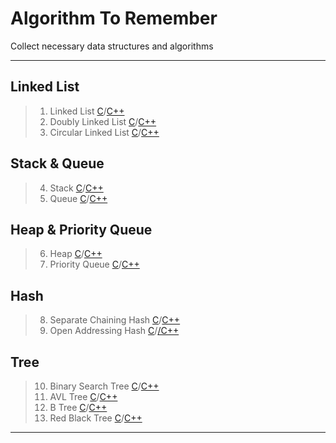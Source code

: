 # Algorithm To Remember
Collect necessary data structures and algorithms

-------------

## Linked List
> 1. Linked List [C](/C/01.Linked_List.md)/[C++](/C++/01.Linked_List.md)<br>
> 2. Doubly Linked List [C](/C/02.Doubly_Linked_List.md)/[C++](/C++/02.Doubly_Linked_List.md)<br>
> 3. Circular Linked List [C](/C/03.Circular_Linked_list.md)/[C++](/C++/03.Circular_Linked_list.md)

## Stack & Queue
> 4. Stack [C](/C/04.Stack.md)/[C++](/C++/04.Stack.md)<br>
> 5. Queue [C](/C/05.Queue.md)/[C++](/C++/05.Queue.md)

## Heap & Priority Queue
> 6. Heap [C](/C/06.Heap.md)/[C++](C++/06.Heap.md)<br>
> 7. Priority Queue [C](/C/07.Priority_Queue.md)/[C++](/C++/07.Priority_Queue.md)

## Hash
> 8. Separate Chaining Hash [C](/C/08.Separate_Chaining_Hash.md)/[C++](/C++/08.Separate_Chaining_Hash.md)<br>
> 9. Open Addressing Hash [C](/C/09.Open_Addressing_Hash.md)/[/C++](C++/09.Open_Addressing_Hash.md)

## Tree
> 10. Binary Search Tree [C](/C/10.Binary_Search_Tree.md)/[C++](/C++/10.Binary_Search_Tree.md)<br>
> 11. AVL Tree [C](/C/11.AVL_Tree.md)/[C++](/C++/11.AVL_Tree.md)<br>
> 12. B Tree [C](/C/12.B_Tree.md)/[C++](/C++/12.B_Tree.md)<br>
> 13. Red Black Tree [C](/C/13.Red_Black_Tree.md)/[C++](/C++/13.Red_Black_Tree.md)

-----------

